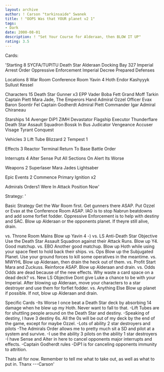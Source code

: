 ```yaml
---
layout: archive
author: ! Carson "tarkinsaide" Swanek
title: ! "OOPS Was that YOUR planet v2 1"
tags:
- Dark
date: 2000-08-01
description: ! "Set Your Course for Alderaan, then BLOW IT UP"
rating: 3.5
---
```

Cards: 

'Starting 8
SYCFA/TUPITU
Death Star
Alderaan
Docking Bay 327
Imperial Arrest Order
Oppressive Enforcement
Imperial Decree
Prepared Defenses

Locations 8
War Room
Conference Room
Yavin 4
Hoth
Endor
Kashyyyk
Sullust
Kessel

Characters 15
Death Star Gunner x3
EPP Vader
Boba Fett
Grand Moff Tarkin
Captain Piett
Mara Jade, The Emperors Hand
Admiral Ozzel
Officer Evax
Baron Soontir Fel
Captain Godherdt
Admiral Piett
Commander Igar
Admiral Chiraneau

Starships 14
Avenger
DiP1
ZiMH
Devastator
Flagship Executor
Thunderflare
Death Star Assault Squadron
Bossk In Bus
Judicator
Vengeance
Accuser
Visage
Tyrant
Conquest

Vehicles 3
Lift Tube
Blizzard 2
Tempest 1

Effects 3
Reactor Terminal
Return To Base
Battle Order

Interrupts 4
Alter
Sense
Put All Sections On Alert
Its Worse

Weapons 2
Superlaser
Mara Jades Lightsaber

Epic Events 2
Commence Primary Ignition x2

Admirals Orders1
Were In Attack Position Now'

Strategy: '

Basic Strategy	Get the War Room first.  Get gunners there ASAP.  Put Ozzel or Evax at the Conference Room ASAP.  IAO is to stop Nabrun beatdowns and add some forfiet fodder.	Oppressive Enforcement is to help with destiny and SAC.  Blow up Alderaan or the opponents planet.  If theyre still alive, drain.

vs. Throne Room Mains Blow up Yavin 4 -)
vs. LS Anti-Death Star Objective  Use the Death Star Assault Squadron against their Attack Runs.  Blow up Y4.	Good matchup.
vs. EBO  Another good matchup.  Blow up Hoth while using your space fleet to hold back their ships.
vs. Ops  Blow up the Subjugated Planet.  Use your ground forces to kill some operatives in the meantime.
vs. MWYHL  Blow up Alderaan, then drain the heck out of them.
vs. Profit Start Mara and Zuckuss.  Reinforce ASAP.  Blow up Alderaan and drain.
vs. Odds  Odds are dead because of the new effects.  Why waste a card space on a dead deck?
vs. New LS Objective Dont give Luke a chance to be with your Imperial.  After blowing up Alderaan, move your characters to a star destroyer and use them for forfiet fodder.
vs. Anything Else Blow up planet if possible.	If not, blow up Alderaan and drain.

Specific Cards
-Its Worse  I once beat a Death Star deck by absorbing 14 damage when he blew up my Hoth.  Never want to fall to that.
-Lift Tubes are for shuttling people around on the Death Star and destiny.
-Speaking of destiny, I have 3 destiny 6s.  All the 0s will be out of my deck by the end of the game, except for maybe Ozzel.
-Lots of ability 2 star destroyers and pilots
-The Admirals Order allows me to pretty much sit a SD and pilot at a system and survive.
-I use the ability 3 pilots on the ability 1 star destroyers
-I have Sense and Alter in here to cancel opponents major interrupts and effects.
-Captain Godherdt rules
-DiP1 is for canceling opponents immunity to attrition.

Thats all for now.  Remember to tell me what to take out, as well as what to put in.
Thanx
---Carson'